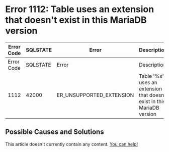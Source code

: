 
# Error 1112: Table uses an extension that doesn't exist in this MariaDB version


| Error Code | SQLSTATE | Error | Description |
| --- | --- | --- | --- |
| Error Code | SQLSTATE | Error | Description |
| 1112 | 42000 | ER_UNSUPPORTED_EXTENSION | Table '%s' uses an extension that doesn't exist in this MariaDB version |




## Possible Causes and Solutions


This article doesn't currently contain any content. [You can help!](/en/writing-and-editing-knowledge-base-articles/)

